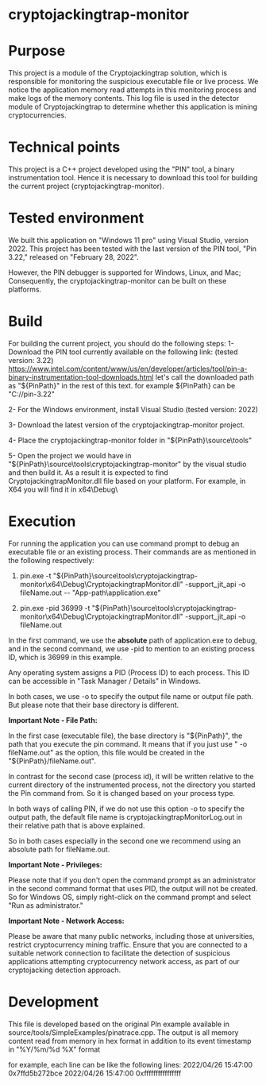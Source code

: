 # cryptojackingtrap-monitor 

# Purpose
This project is a module of the Cryptojackingtrap solution, which is responsible for monitoring the suspicious executable file or live process. We notice the application memory read attempts in this monitoring process and make logs of the memory contents. This log file is used in the detector module of Cryptojackingtrap to determine whether this application is mining cryptocurrencies.

# Technical points
This project is a C++ project developed using the "PIN" tool, a binary instrumentation tool. Hence it is necessary to download this tool for building the current project (cryptojackingtrap-monitor). 

# Tested environment
We built this application on "Windows 11 pro" using Visual Studio, version 2022. This project has been tested with the last version of the PIN tool, "Pin 3.22," released on "February 28, 2022". 

However, the PIN debugger is supported for Windows, Linux, and Mac; Consequently, the cryptojackingtrap-monitor can be built on these platforms.

# Build
For building the current project, you should do the following steps:
1- Download the PIN tool currently available on the following link: (tested version: 3.22)
https://www.intel.com/content/www/us/en/developer/articles/tool/pin-a-binary-instrumentation-tool-downloads.html
let's call the downloaded path as "${PinPath}" in the rest of this text. for example ${PinPath} can be "C://pin-3.22"

2- For the Windows environment, install Visual Studio (tested version: 2022)

3- Download the latest version of the cryptojackingtrap-monitor project.

4- Place the cryptojackingtrap-monitor folder in "${PinPath}\source\tools" 

5- Open the project we would have in "${PinPath}\source\tools\cryptojackingtrap-monitor" by the visual studio and then build it. As a result it is expected to find CryptojackingtrapMonitor.dll file based on your platform. For example, in X64 you will find it in x64\Debug\

# Execution
For running the application you can use command prompt to debug an executable file or an existing process. Their commands are as mentioned in the following respectively:

1) pin.exe -t "${PinPath}\source\tools\cryptojackingtrap-monitor\x64\Debug\CryptojackingtrapMonitor.dll" -support_jit_api -o fileName.out -- "App-path\application.exe"

2) pin.exe -pid 36999 -t "${PinPath}\source\tools\cryptojackingtrap-monitor\x64\Debug\CryptojackingtrapMonitor.dll" -support_jit_api -o fileName.out

In the first command, we use the <b>absolute</b> path of application.exe to debug, and in the second command, we use -pid to mention to an existing process ID, which is 36999 in this example.

Any operating system assigns a PID (Process ID) to each process. This ID can be accessible in "Task Manager / Details" in Windows.

In both cases, we use -o to specify the output file name or output file path. But please note that their base directory is different.

<b>Important Note - File Path:</b>

In the first case (executable file), the base directory is "${PinPath}", the path that you execute the pin command. It means that if you just use " -o fileName.out" as the option, this file would be created in the "${PinPath}/fileName.out".

In contrast for the second case (process id), it will be written relative to the current directory of the instrumented process, not the directory you started the Pin command from. So it is changed based on your process type.

In both ways of calling PIN, if we do not use this option -o to specify the output path, the default file name is cryptojackingtrapMonitorLog.out in their relative path that is above explained.

So in both cases especially in the second one we recommend using an absolute path for fileName.out.

<b>Important Note - Privileges:</b>

Please note that if you don't open the command prompt as an administrator in the second command format that uses PID, the output will not be created. So for Windows OS, simply right-click on the command prompt and select "Run as administrator."

<b>Important Note - Network Access:</b>

Please be aware that many public networks, including those at universities, restrict cryptocurrency mining traffic. Ensure that you are connected to a suitable network connection to facilitate the detection of suspicious applications attempting cryptocurrency network access, as part of our cryptojacking detection approach.

# Development

This file is developed based on the original PIn example available in source/tools/SimpleExamples/pinatrace.cpp. The output is all memory content read from memory in hex format in addition to its event timestamp in "%Y/%m/%d %X" format

for example, each line can be like the following lines:
2022/04/26 15:47:00     0x7ffd5b272bce
2022/04/26 15:47:00 0xffffffffffffffff
